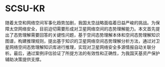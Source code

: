 # SCSU-KR
随着太空和网络空间军事化趋势加剧，我国太空战略面临着日益严峻的挑战。为保障太空网络安全，目前迫切需要形成对卫星网络空间的态势理解能力。本文首先提出了态势理解需要回答的关键性问题，基于空间态势理解本体和空间态势理解知识图谱，构建推理规则，提出基于知识的卫星网络空间态势理解分析方法，通过对卫星网络空间态势理解知识库进行推理，实现对卫星网络安全多源情报自动关联分析。最后，通过案例评估验证了所提方法的有效性和正确性，为我国天基资产保护辅助决策提供支撑。
